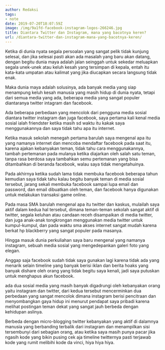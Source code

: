 ```yaml
---
author: Redaksi
tags: 
- note
date: 2019-07-20T18:07:59Z
image: /img/9a1fd-facebook-instagram-logos-266246.jpg
title: Diantara Twitter dan Instagram, mana yang bacotnya keren?
url: /diantara-twitter-dan-instagram-mana-yang-bacotnya-keren/
---
```


Ketika di dunia nyata segala persoalan yang sangat pelik tidak kunjung selesai, dan jika selesai pasti akan ada masalah yang baru akan datang, dengan begitu dunia maya adalah jalan seinggah untuk sekedar meluapkan segala unek-unek atau keluh kesah yang tersimpan di kepala, entah itu kata-kata umpatan atau kalimat yang jika diucapkan secara langsung tidak enak.

Maka dunia maya adalah solusinya, ada banyak media yang siap menampung keluh kesah manusia yang masih hidup di dunia nyata, tetapi dari semua media yang ada, beberapa media yang sangat populer diantaranya twitter intagram dan facebook.

Ada beberapa perbedaan yang mencolok dari pengguna media sosial diantara twitter instagram dan juga facebook, saya pertama kali kenal media sosial ialah friendster ketika masih sd waktu itu kakak saya menggunakannya dan saya tidak tahu apa itu internet.

Ketika masuk sekolah menegah pertama barulah saya mengenal apa itu yang namanya internet dan mencoba mendaftar facebook pada saat itu, karena ajakan kebanyakan teman, tidak tahu cara menggunakannya, tambah pertemanan pada mulanya ketika diajarkan oleh salah satu teman, tanpa rasa berdosa saya tambahkan semu pertemanan yang bisa ditambahkan di beranda facebook, walau saya tidak mengetahuinya.

Pada akhirnya ketika sudah lama tidak membuka facebook beberapa tahun kemudian saya tidak tahu kalau begitu banyak teman di media sosial tersebut, jarang sekali membuka facebook sampai lupa email dan password, dan email dibuatkan oleh teman, dan facebook hanya digunakan untuk melakukan transaksi game online.

Pada masa SMA barulah mengenal apa itu twitter dan kaskus, mulailah saya aktif dalam kedua hal tersebut, dimana teman-teman sekolah sangat aktif di twitter, segala keluhan atau candaan receh disampaikan di media twitter, dan juga anak-anak tongkrongan menggunakan media twitter untuk kumpul-kumpul, dan pada waktu sma akses internet sangat mudah karena berkat hp blackberry yang sangat populer pada masanya.

Hingga masuk dunia perkuliahan saya baru mengenal yang namanya instagram, sebuah media sosial yang mengedepankan galeri foto yang elegan.

Anggap saja facebook sudah tidak saya gunakan lagi karena tidak ada yang menarik selain timeline yang banyak berisi iklan dan berita hoaks yang banyak dishare oleh orang yang tidak begitu saya kenali, jadi saya putuskan untuk menghapus akun facebook.

ada dua sosial media yang masih banyak digadrungi oleh kebanyakan orang yaitu instagram dan twitter, dari kedua tersebut mencerminkan dua perbedaan yang sangat mencolok dimana instagram berisi pencitraan dan menyombangkan gaya hidup ini menurut pendapat saya pribadi karena melihat postingan teman dekat yang sangat jauh berbeda dengan kehidupan aslinya.

Berbeda dengan micro-blogging twitter kebanyakan yang aktif di dalamnya manusia yang berbanding terbalik dari instagram dan menampilkan sisi tersembunyi dari sebagian orang, atau ketika saya masih punya pacar jika ngasih kode yang bikin pusing cek aja timeline twitternya pasti terjawab kode yang rumit melibihi kode da vinci, hiya hiya hiya.
